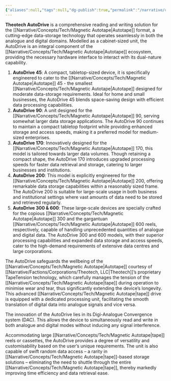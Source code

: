 ```yaml
---
{"aliases":null,"tags":null,"dg-publish":true,"permalink":"/narrative/concepts/tech/theotech-products/theotech-auto-drive/","dgPassFrontmatter":true}
---
```


**Theotech AutoDrive** is a comprehensive reading and writing solution for the  [[Narrative/Concepts/Tech/Magnetic Autotape\|Autotape]] format, a cutting-edge data-storage technology that operates seamlessly in both the analogue and digital domains. Modelled as a cabinet-sized unit, the AutoDrive is an integral component of the [[Narrative/Concepts/Tech/Magnetic Autotape\|Autotape]] ecosystem, providing the necessary hardware interface to interact with its dual-nature capability.

1. **AutoDrive 45**: A compact, tabletop-sized device, it is specifically engineered to cater to the [[Narrative/Concepts/Tech/Magnetic Autotape\|Autotape]] 45 - the smallest [[Narrative/Concepts/Tech/Magnetic Autotape\|Autotape]] designed for moderate data-storage requirements. Ideal for home and small businesses, the AutoDrive 45 blends space-saving design with efficient data processing capabilities.
2. **AutoDrive 90**: A unit designed for the [[Narrative/Concepts/Tech/Magnetic Autotape\|Autotape]] 90, serving somewhat larger data storage applications. The AutoDrive 90 continues to maintain a compact tabletop footprint while providing enhanced storage and access speeds, making it a preferred model for medium-sized enterprises.
3. **AutoDrive 170**: Innovatively designed for the [[Narrative/Concepts/Tech/Magnetic Autotape\|Autotape]] 170, this model is tailored towards larger data volumes. Though retaining a compact shape, the AutoDrive 170 introduces upgraded processing speeds for faster data retrieval and storage, catering to larger businesses and institutions.
4. **AutoDrive 200**: This model is explicitly engineered for the [[Narrative/Concepts/Tech/Magnetic Autotape\|Autotape]] 200, offering remarkable data storage capabilities within a reasonably sized frame. The AutoDrive 200 is suitable for large-scale usage in both business and institutional settings where vast amounts of data need to be stored and retrieved regularly.
5. **AutoDrive 300 & 600**: These large-scale devices are specially crafted for the copious [[Narrative/Concepts/Tech/Magnetic Autotape\|Autotape]] 300 and the gargantuan [[Narrative/Concepts/Tech/Magnetic Autotape\|Autotape]] 600 reels, respectively, capable of handling unprecedented quantities of analogue and digital data. The AutoDrive 300 and 600 models, with their superior processing capabilities and expanded data storage and access speeds, cater to the high-demand requirements of extensive data centres and large corporations.

The AutoDrive safeguards the wellbeing of the [[Narrative/Concepts/Tech/Magnetic Autotape\|Autotape]] courtesy of [[Narrative/Factions/Corporations/Theotech, LLC\|Theotech]]’s proprietary TapeTension technology, which carefully manages the tension of the [[Narrative/Concepts/Tech/Magnetic Autotape\|tape]] during operation to minimise wear and tear, thus significantly extending the device’s longevity. This advanced [[Narrative/Concepts/Tech/Magnetic Autotape\|tape]] drive is equipped with a dedicated processing unit, facilitating the smooth translation of digital data into analogue signals and vice versa.

The innovation of the AutoDrive lies in its Digi-Analogue Convergence system (DAC). This allows the device to simultaneously read and write in both analogue and digital modes without inducing any signal interference.

Accommodating large [[Narrative/Concepts/Tech/Magnetic Autotape\|tape]] reels or cassettes, the AutoDrive provides a degree of versatility and customisability based on the user’s unique requirements. The unit is also capable of swift random data access – a rarity in [[Narrative/Concepts/Tech/Magnetic Autotape\|tape]]-based storage solutions – eliminating the need to shuttle through the entire [[Narrative/Concepts/Tech/Magnetic Autotape\|tape]], thereby markedly improving time efficiency and data retrieval ease.